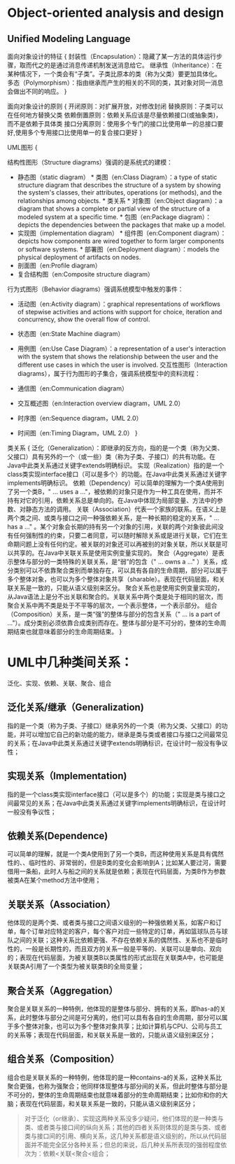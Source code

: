 # Object-oriented analysis and design 

## Unified Modeling Language

面向对象设计的特征 {
封装性（Encapsulation）：隐藏了某一方法的具体运行步骤，取而代之的是通过消息传递机制发送消息给它。
继承性（Inheritance）：在某种情况下，一个类会有“子类”。子类比原本的类（称为父类）要更加具体化。
多态（Polymorphism）：指由继承而产生的相关的不同的类，其对象对同一消息会做出不同的响应。
}

面向对象设计的原则 {
开闭原则：对扩展开放，对修改封闭
替换原则：子类可以在任何地方替换父类
依赖倒置原则：依赖关系应该是尽量依赖接口(或抽象类)，而不是依赖于具体类
接口分离原则：使用多个专门的接口比使用单一的总接口要好,使用多个专用接口比使用单一的复合接口更好
}

UML图形 {

结构性图形（Structure diagrams）强调的是系统式的建模：

* 静态图（static diagram）
        * 类图（en:Class Diagram）：a type of static structure diagram that describes the structure of a system by showing the system's classes, their attributes, operations (or methods), and the relationships among objects.
            * 类关系
        * 对象图（en:Object diagram）：a diagram that shows a complete or partial view of the structure of a modeled system at a specific time.
        * 包图（en:Package diagram）：depicts the dependencies between the packages that make up a model.
* 实现图（implementation diagram）
        * 组件图（en:Component diagram）：depicts how components are wired together to form larger components or software systems.
        * 部署图（en:Deployment diagram）：models the physical deployment of artifacts on nodes.
* 剖面图（en:Profile diagram）
* 复合结构图（en:Composite structure diagram）

行为式图形（Behavior diagrams）强调系统模型中触发的事件：
* 活动图（en:Activity diagram）：graphical representations of workflows of stepwise activities and actions with support for choice, iteration and concurrency, show the overall flow of control.
* 状态图（en:State Machine diagram）
* 用例图（en:Use Case Diagram）：a representation of a user's interaction with the system that shows the relationship between the user and the different use cases in which the user is involved.
交互性图形（Interaction diagrams），属于行为图形的子集合，强调系统模型中的资料流程：

* 通信图（en:Communication diagram）
* 交互概述图（en:Interaction overview diagram，UML 2.0）
* 时序图（en:Sequence diagram，UML 2.0）
* 时间图（en:Timing Diagram，UML 2.0）
}

类关系 {
泛化（Generalization）：即继承的反方向，指的是一个类（称为父类、父接口）具有另外的一个（或一些）类（称为子类、子接口）的共有功能。在Java中此类关系通过关键字extends明确标识。
实现（Realization）指的是一个class类实现interface接口（可以是多个）的功能。在Java中此类关系通过关键字implements明确标识。
依赖（Dependency）可以简单的理解为一个类A使用到了另一个类B，" ... uses a ..."，被依赖的对象只是作为一种工具在使用，而并不持有对它的引用，依赖关系总是单向的。在Java中体现为局部变量、方法中的参数、对静态方法的调用。
关联（Association）代表一个家族的联系。在语义上是两个类之间、或类与接口之间一种强依赖关系，是一种长期的稳定的关系，" ... has a ..." 。某个对象会长期的持有另一个对象的引用，关联的两个对象彼此间没有任何强制性的约束，只要二者同意，可以随时解除关系或是进行关联，它们在生命期问题上没有任何约定。被关联的对象还可以再被别的对象关联，所以关联是可以共享的。在Java中关联关系是使用实例变量实现的。
聚合（Aggregate）是表示整体与部分的一类特殊的关联关系，是“弱”的包含（" ... owns a ..." ）关系，成分类别可以不依靠聚合类别而单独存在，可以具有各自的生命周期，部分可以属于多个整体对象，也可以为多个整体对象共享（sharable）。表现在代码层面，和关联关系是一致的，只能从语义级别来区分。 聚合关系也是使用实例变量实现的，从Java语法上是分不出关联和聚合的。关联关系中两个类是处于相同的层次，而聚合关系中两不类是处于不平等的层次，一个表示整体，一个表示部分。
组合（Composition）关系，是一类“强”的整体与部分的包含关系（" ... is a part of ..."）。成分类别必须依靠合成类别而存在。整体与部分是不可分的，整体的生命周期结束也就意味着部分的生命周期结束。
}


# UML中几种类间关系：

泛化、实现、依赖、关联、聚合、组合

## 泛化关系/继承（Generalization)

指的是一个类（称为子类、子接口）继承另外的一个类（称为父类、父接口）的功能，并可以增加它自己的新功能的能力，继承是类与类或者接口与接口之间最常见的关系；在Java中此类关系通过关键字extends明确标识，在设计时一般没有争议性；

## 实现关系（Implementation)

指的是一个class类实现interface接口（可以是多个）的功能；实现是类与接口之间最常见的关系；在Java中此类关系通过关键字implements明确标识，在设计时一般没有争议性；

## 依赖关系(Dependence)

可以简单的理解，就是一个类A使用到了另一个类B，而这种使用关系是具有偶然性的、、临时性的、非常弱的，但是B类的变化会影响到A；比如某人要过河，需要借用一条船，此时人与船之间的关系就是依赖；表现在代码层面，为类B作为参数被类A在某个method方法中使用；

## 关联关系（Association）

他体现的是两个类、或者类与接口之间语义级别的一种强依赖关系，如客户和订单，每个订单对应特定的客户，每个客户对应一些特定的订单，再如篮球队员与球队之间的关联；这种关系比依赖更强、不存在依赖关系的偶然性、关系也不是临时性的，一般是长期性的，而且双方的关系一般是平等的、关联可以是单向、双向的；表现在代码层面，为被关联类B以类属性的形式出现在关联类A中，也可能是关联类A引用了一个类型为被关联类B的全局变量；

## 聚合关系（Aggregation）

聚合是关联关系的一种特例，他体现的是整体与部分、拥有的关系，即has-a的关系，此时整体与部分之间是可分离的，他们可以具有各自的生命周期，部分可以属于多个整体对象，也可以为多个整体对象共享；比如计算机与CPU、公司与员工的关系等；表现在代码层面，和关联关系是一致的，只能从语义级别来区分；

## 组合关系（Composition）

组合也是关联关系的一种特例，他体现的是一种contains-a的关系，这种关系比聚合更强，也称为强聚合；他同样体现整体与部分间的关系，但此时整体与部分是不可分的，整体的生命周期结束也就意味着部分的生命周期结束；比如你和你的大脑；表现在代码层面，和关联关系是一致的，只能从语义级别来区分；


>对于泛化（or继承）、实现这两种关系没多少疑问，他们体现的是一种类与类、或者类与接口间的纵向关系；其他的四者关系则体现的是类与类、或者类与接口间的引用、横向关系，这几种关系都是语义级别的，所以从代码层面并不能完全区分各种关系；但总的来说，后几种关系所表现的强弱程度依次为：依赖<关联<聚合<组合；

